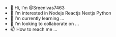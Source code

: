 - 👋 Hi, I’m @Sreenivas7463
- 👀 I’m interested in Nodejs Reactjs Nextjs Python
- 🌱 I’m currently learning ...
- 💞️ I’m looking to collaborate on ...
- 📫 How to reach me ...

<!---
Sreenivas7463/Sreenivas7463 is a ✨ special ✨ repository because its `README.md` (this file) appears on your GitHub profile.
You can click the Preview link to take a look at your changes.
--->
